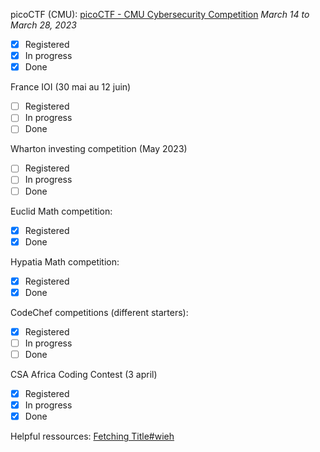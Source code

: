 picoCTF (CMU): [picoCTF - CMU Cybersecurity Competition](https://picoctf.org)
*March 14 to March 28, 2023*
- [x] Registered
- [x] In progress
- [x] Done

France IOI (30 mai au 12 juin)
- [ ] Registered
- [ ] In progress
- [ ] Done

Wharton investing competition (May 2023)
- [ ] Registered
- [ ] In progress
- [ ] Done

Euclid Math competition:
- [x] Registered
- [x] Done

Hypatia Math competition:
- [x] Registered
- [x] Done

CodeChef competitions (different starters):
- [x] Registered
- [ ] In progress
- [ ] Done

CSA Africa Coding Contest (3 april)
- [x] Registered
- [x] In progress
- [x] Done

Helpful ressources:
[Fetching Title#wieh](https://blog.prepscholar.com/computer-science-competitions-for-high-schoolers)

